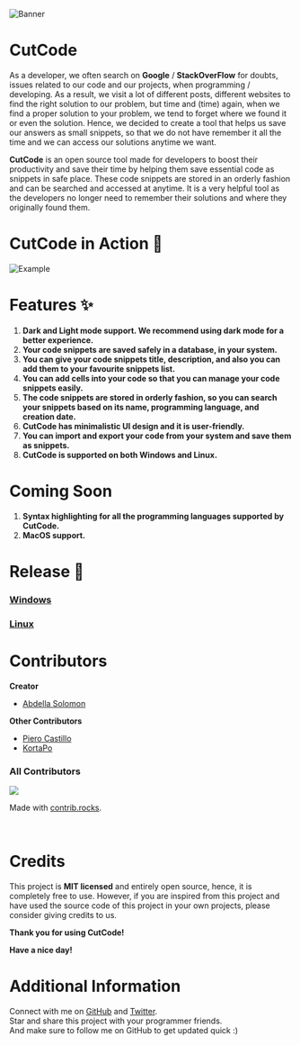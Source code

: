 ![Banner](https://user-images.githubusercontent.com/63385587/135706502-35fee274-a8d2-48da-b9a9-50213ae3104a.png)


# CutCode

As a developer, we often search on <strong>Google</strong> / <strong>StackOverFlow</strong> for doubts, issues related to our code and our projects, when programming / developing. As a result, we visit a lot of different posts, different websites to find the right solution to our problem, but time and (time) again, when we find a proper solution to your problem, we tend to forget where we found it or even the solution. Hence, we decided to create a tool that helps us save our answers as small snippets, so that we do not have remember it all the time and we can access our solutions anytime we want.

<b>CutCode</b> is an open source tool made for developers to boost their productivity and save their time by helping them save essential code as snippets in safe place. These code snippets are stored in an orderly fashion and can be searched and accessed at anytime. It is a very helpful tool as the developers no longer need to remember their solutions and where they originally found them. 


# CutCode in Action 🎨
![Example](https://github.com/Abdesol/CutCode/blob/master/imgs/cutcode.gif)


# Features ✨

1. **Dark and Light mode support. We recommend using dark mode for a better experience.**
2. **Your code snippets are saved safely in a database, in your system.**
3. **You can give your code snippets title, description, and also you can add them to your favourite snippets list.**
4. **You can add cells into your code so that you can manage your code snippets easily.**
5. **The code snippets are stored in orderly fashion, so you can search your snippets based on its name, programming language, and creation date.**
6. **CutCode has minimalistic UI design and it is user-friendly.**
7. **You can import and export your code from your system and save them as snippets.**
8. **CutCode is supported on both Windows and Linux.**

# Coming Soon 
1. **Syntax highlighting for all the programming languages supported by CutCode.**
2. **MacOS support.**


# Release 🚀
### [Windows](https://github.com/Abdesol/CutCode/releases/download/v3.0.0/CutCode.v3.0.0.Win.x64.exe) 

### [Linux](https://github.com/Abdesol/CutCode/releases/download/v3.0.0/CutCode_linux_x64_installer.sh)

# Contributors

**Creator**
- [Abdella Solomon](https://github.com/Abdesol)

**Other Contributors**
- [Piero Castillo](https://github.com/PieroCastillo)
- [KortaPo](https://github.com/KortaPo)

### All Contributors
<a href="https://github.com/Abdesol/CutCode/graphs/contributors">
  <img src="https://contrib.rocks/image?repo=Abdesol/CutCode"/>
</a>

<br/>

Made with [contrib.rocks](https://contrib.rocks).

<br/>

# Credits
This project is **MIT licensed** and entirely open source, hence, it is completely free to use. However, if you are inspired from this project and have used the source code of this project in your own projects, please consider giving credits to us.

**Thank you for using CutCode!**

**Have a nice day!**

# Additional Information

Connect with me on [GitHub](https://github.com/Abdesol) and [Twitter](https://twitter.com/AbdellaSolomon).
<br>
Star and share this project with your programmer friends.
<br>
And make sure to follow me on GitHub to get updated quick :)
